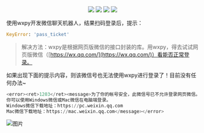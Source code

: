 <div align="center">
    <a href="https://github.com/zhaofeng092/python_auto_office"> <img src="https://badgen.net/badge/Github/%E7%A8%8B%E5%BA%8F%E5%91%98?icon=github&color=red"></a>
    <a href="http://t.cn/A6Gkrbzw"> <img src="https://badgen.net/badge/follow/%E5%85%AC%E4%BC%97%E5%8F%B7?icon=rss&color=green"></a>
    <a href="https://space.bilibili.com/259649365"> <img src="https://badgen.net/badge/pick/B%E7%AB%99?icon=dependabot&color=blue"></a>
    <a href="https://mp.weixin.qq.com/mp/appmsgalbum?__biz=MzkyMzIwOTgzMA==&action=getalbum&album_id=1861970403066249218&scene=173&from_msgid=2247484814&from_itemidx=1&count=3&nolastread=1#wechat_redirect"> <img src="https://badgen.net/badge/join/%E4%BA%A4%E6%B5%81%E7%BE%A4?icon=atom&color=yellow"></a>
</div>

使用wxpy开发微信聊天机器人，结果扫码登录后，提示：

```python
KeyError: 'pass_ticket'
```

> 解决方法：wxpy是根据网页版微信的接口封装的库。用wxpy，得去试试网页版微信（[https://wx.qq.com/](https://wx.qq.com/)）看能否正常登录。


如果出现下面的提示内容，则该微信号也无法使用wxpy进行登录了！目前没有任何办法~

```python
<error><ret>1203</ret><message>为了你的帐号安全，此微信号已不允许登录网页微信。
你可以使用Windows微信或Mac微信在电脑端登录。
Windows微信下载地址：https://pc.weixin.qq.com 
Mac微信下载地址：https://mac.weixin.qq.com</message></error>
```

 ![图片](https://img-blog.csdnimg.cn/img_convert/9f9ea5e5338cbbfda46b8230d5fcf21e.png)